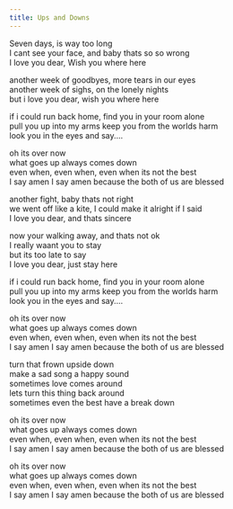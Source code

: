 ```yaml
---
title: Ups and Downs
---
```


Seven days, is way too long  
I cant see your face, and baby thats so so wrong  
I love you dear, Wish you where here  

another week of goodbyes, more tears in our eyes  
another week of sighs, on the lonely nights  
but i love you dear, wish you where here  

if i could run back home, find you in your room alone  
pull you up into my arms keep you from the worlds harm  
look you in the eyes and say....  

oh its over now  
what goes up always comes down  
even when, even when, even when its not the best  
I say amen I say amen because the both of us are blessed  

another fight, baby thats not right  
we went off like a kite, I could make it alright if I said  
I love you dear, and thats sincere  

now your walking away, and thats not ok  
I really waant you to stay  
but its too late to say  
I love you dear, just stay here  

if i could run back home, find you in your room alone  
pull you up into my arms keep you from the worlds harm  
look you in the eyes and say....  

oh its over now  
what goes up always comes down  
even when, even when, even when its not the best  
I say amen I say amen because the both of us are blessed  

turn that frown upside down  
make a sad song a happy sound  
sometimes love comes around  
lets turn this thing back around  
sometimes even the best have a break down  

oh its over now  
what goes up always comes down  
even when, even when, even when its not the best  
I say amen I say amen because the both of us are blessed  

oh its over now  
what goes up always comes down  
even when, even when, even when its not the best  
I say amen I say amen because the both of us are blessed  

